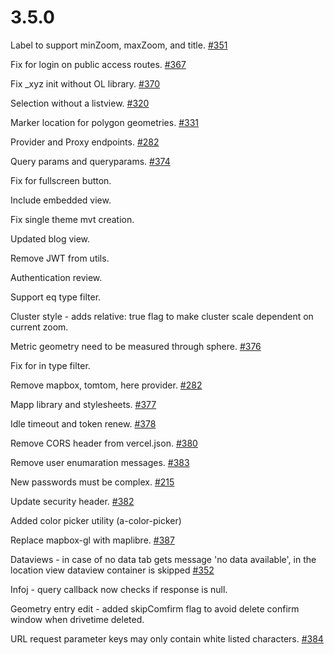 # 3.5.0

Label to support minZoom, maxZoom, and title. [#351](https://github.com/GEOLYTIX/xyz/issues/351)

Fix for login on public access routes. [#367](https://github.com/GEOLYTIX/xyz/issues/367)

Fix _xyz init without OL library. [#370](https://github.com/GEOLYTIX/xyz/issues/370)

Selection without a listview. [#320](https://github.com/GEOLYTIX/xyz/issues/320)

Marker location for polygon geometries. [#331](https://github.com/GEOLYTIX/xyz/issues/331)

Provider and Proxy endpoints. [#282](https://github.com/GEOLYTIX/xyz/issues/282)

Query params and queryparams. [#374](https://github.com/GEOLYTIX/xyz/issues/374)

Fix for fullscreen button.

Include embedded view.

Fix single theme mvt creation.

Updated blog view.

Remove JWT from utils.

Authentication review.

Support eq type filter.

Cluster style - adds relative: true flag to make cluster scale dependent on current zoom.

Metric geometry need to be measured through sphere. [#376](https://github.com/GEOLYTIX/xyz/issues/376)

Fix for in type filter.

Remove mapbox, tomtom, here provider. [#282](https://github.com/GEOLYTIX/xyz/issues/282)

Mapp library and stylesheets. [#377](https://github.com/GEOLYTIX/xyz/issues/377)

Idle timeout and token renew. [#378](https://github.com/GEOLYTIX/xyz/issues/378)

Remove CORS header from vercel.json. [#380](https://github.com/GEOLYTIX/xyz/issues/380)

Remove user enumaration messages. [#383](https://github.com/GEOLYTIX/xyz/issues/383)

New passwords must be complex. [#215](https://github.com/GEOLYTIX/xyz/issues/215)

Update security header. [#382](https://github.com/GEOLYTIX/xyz/issues/382)

Added color picker utility (a-color-picker)

Replace mapbox-gl with maplibre. [#387](https://github.com/GEOLYTIX/xyz/issues/387)

Dataviews - in case of no data tab gets message 'no data available', in the location view dataview container is skipped [#352](https://github.com/GEOLYTIX/xyz/issues/352)

Infoj - query callback now checks if response is null.

Geometry entry edit - added skipComfirm flag to avoid delete confirm window when drivetime deleted.

URL request parameter keys may only contain white listed characters. [#384](https://github.com/GEOLYTIX/xyz/issues/384)
